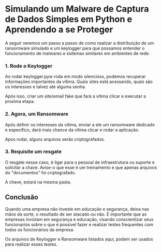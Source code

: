 # Simulando um Malware de Captura de Dados Simples em Python e Aprendendo a se Proteger

A seguir veremos um passo a passo de como realizar a distribuição de um ransomware simulado e um keylogger para que possamos entender o funcionamento de malwares e sistemas similares em ambientes de rede.

### 1. Rode o Keylogger 

Ao rodar keylogger.pyw roda em modo silencioso, podemos recuperar informações importantes da vitima. Quais sites está acessando, quais são os interesses e talvez até alguma senha. 

Após isso, criar um site/email fake que fará a vitima clicar e executar a proxima etapa.

### 2. Agora, um Ransomware

Após definir os interesses da vitima, enviar a ele um ransomware dedicado e especifico, dará mais chance da vitima clicar e rodar a aplicação.

Apos rodar, alguns arquivos serão criptografados. 

### 3. Requisite um resgate

O resgate nesse caso, é ligar para o pessoal de infraestrutura ou suporte e solicitar a chave. Avise-o que esse é um treinamento e que apenas arquivos do "documentos" foi criptografado. 

A chave, estará na mesma pasta.

## Conclusão

Quando uma empresa não investe em educação e segurança, deixa nas mãos da sorte, o resultado de ser atacado ou não. 
É importante que as empresas invistam em segurança e educação, visando conscientizar  seus funcionarios sobre o que é possivel fazer e realizar testes frequentes com todos os funcionários da empresa.

Os arquivos de Keylogger e Ransomware listados aqui, podem ser usados para realizar esses testes.